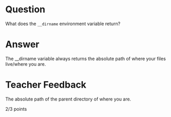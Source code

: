 # Question

What does the `__dirname` environment variable return? 

# Answer
The __dirname variable always returns the absolute path of where your files live/where you are.
# Teacher Feedback

The absolute path of the parent directory of where you are.

2/3 points